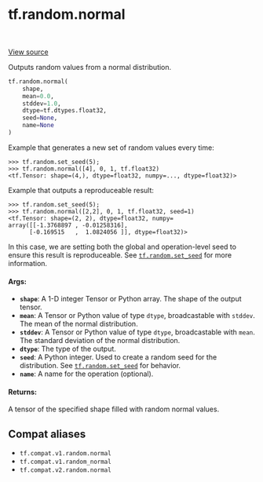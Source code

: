 <div itemscope itemtype="http://developers.google.com/ReferenceObject">
<meta itemprop="name" content="tf.random.normal" />
<meta itemprop="path" content="Stable" />
</div>

# tf.random.normal

<!-- Insert buttons and diff -->

<table class="tfo-notebook-buttons tfo-api" align="left">
</table>

<a target="_blank" href="/code/stable/tensorflow/python/ops/random_ops.py">View source</a>



Outputs random values from a normal distribution.

``` python
tf.random.normal(
    shape,
    mean=0.0,
    stddev=1.0,
    dtype=tf.dtypes.float32,
    seed=None,
    name=None
)
```



<!-- Placeholder for "Used in" -->

Example that generates a new set of random values every time:

```
>>> tf.random.set_seed(5);
>>> tf.random.normal([4], 0, 1, tf.float32)
<tf.Tensor: shape=(4,), dtype=float32, numpy=..., dtype=float32)>
```

Example that outputs a reproduceable result:

```
>>> tf.random.set_seed(5);
>>> tf.random.normal([2,2], 0, 1, tf.float32, seed=1)
<tf.Tensor: shape=(2, 2), dtype=float32, numpy=
array([[-1.3768897 , -0.01258316],
      [-0.169515   ,  1.0824056 ]], dtype=float32)>
```

In this case, we are setting both the global and operation-level seed to
ensure this result is reproduceable.  See <a href="../../tf/random/set_seed.md"><code>tf.random.set_seed</code></a> for more
information.

#### Args:


* <b>`shape`</b>: A 1-D integer Tensor or Python array. The shape of the output tensor.
* <b>`mean`</b>: A Tensor or Python value of type `dtype`, broadcastable with `stddev`.
  The mean of the normal distribution.
* <b>`stddev`</b>: A Tensor or Python value of type `dtype`, broadcastable with `mean`.
  The standard deviation of the normal distribution.
* <b>`dtype`</b>: The type of the output.
* <b>`seed`</b>: A Python integer. Used to create a random seed for the distribution.
  See
  <a href="../../tf/random/set_seed.md"><code>tf.random.set_seed</code></a>
  for behavior.
* <b>`name`</b>: A name for the operation (optional).


#### Returns:

A tensor of the specified shape filled with random normal values.


## Compat aliases

* `tf.compat.v1.random.normal`
* `tf.compat.v1.random_normal`
* `tf.compat.v2.random.normal`

